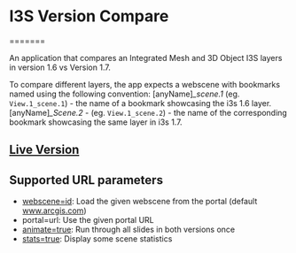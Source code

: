 # I3S Version Compare
=======

An application that compares an Integrated Mesh and 3D Object I3S layers in version 1.6 vs Version 1.7.

To compare different layers, the app expects a webscene with bookmarks named using the following convention:
[anyName]*_scene.1*  (eg. `View.1_scene.1`) - the name of a bookmark showcasing the i3s 1.6 layer.
[anyName]*_Scene.2* - (eg. `View.1_scene.2`) - the name of the corresponding bookmark showcasing the same layer in i3s 1.7.

## [Live Version](https://tamrat-b.github.io/i3sVerCompare)

## Supported URL parameters

* [webscene=id](https://3dcities.maps.arcgis.com/home/item.html?id=144a63d9f009408fafac550719c14cba): Load the given webscene from the portal (default www.arcgis.com)
* portal=url: Use the given portal URL
* [animate=true](https://tamrat-b.github.io/i3sBasisCompare?animate=true): Run through all slides in both versions once
* [stats=true](https://tamrat-b.github.io/i3sBasisCompare/?stats=true): Display some scene statistics
